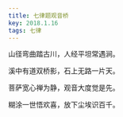 ```yaml
---
title: 七律题观音桥
key: 2018.1.16
tags: 七律
---
```


山径弯曲踏古川，人经平坦常遇涧。

溪中有道双桥影，石上无路一片天。

菩萨宽心禅为静，观音大度觉是先。

糊涂一世悟欢喜，放下尘埃识百千。

</br>


